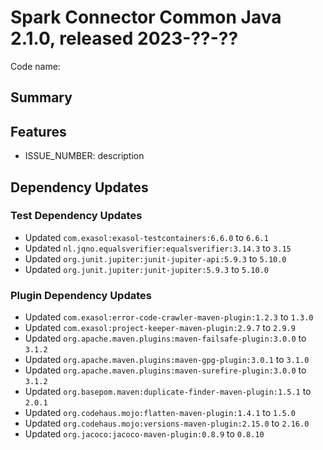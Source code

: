 # Spark Connector Common Java 2.1.0, released 2023-??-??

Code name:

## Summary

## Features

* ISSUE_NUMBER: description

## Dependency Updates

### Test Dependency Updates

* Updated `com.exasol:exasol-testcontainers:6.6.0` to `6.6.1`
* Updated `nl.jqno.equalsverifier:equalsverifier:3.14.3` to `3.15`
* Updated `org.junit.jupiter:junit-jupiter-api:5.9.3` to `5.10.0`
* Updated `org.junit.jupiter:junit-jupiter:5.9.3` to `5.10.0`

### Plugin Dependency Updates

* Updated `com.exasol:error-code-crawler-maven-plugin:1.2.3` to `1.3.0`
* Updated `com.exasol:project-keeper-maven-plugin:2.9.7` to `2.9.9`
* Updated `org.apache.maven.plugins:maven-failsafe-plugin:3.0.0` to `3.1.2`
* Updated `org.apache.maven.plugins:maven-gpg-plugin:3.0.1` to `3.1.0`
* Updated `org.apache.maven.plugins:maven-surefire-plugin:3.0.0` to `3.1.2`
* Updated `org.basepom.maven:duplicate-finder-maven-plugin:1.5.1` to `2.0.1`
* Updated `org.codehaus.mojo:flatten-maven-plugin:1.4.1` to `1.5.0`
* Updated `org.codehaus.mojo:versions-maven-plugin:2.15.0` to `2.16.0`
* Updated `org.jacoco:jacoco-maven-plugin:0.8.9` to `0.8.10`
